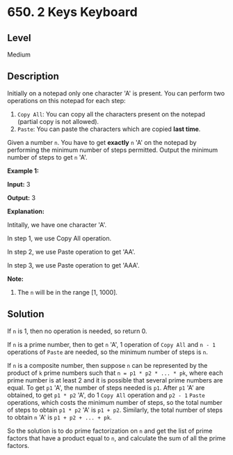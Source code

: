 # 650. 2 Keys Keyboard
## Level
Medium

## Description
Initially on a notepad only one character 'A' is present. You can perform two operations on this notepad for each step:

1. `Copy All`: You can copy all the characters present on the notepad (partial copy is not allowed).
2. `Paste`: You can paste the characters which are copied **last time**.

Given a number `n`. You have to get **exactly** `n` 'A' on the notepad by performing the minimum number of steps permitted. Output the minimum number of steps to get `n` 'A'.

**Example 1:**

**Input:** 3

**Output:** 3

**Explanation:**

Intitally, we have one character 'A'.

In step 1, we use Copy All operation.

In step 2, we use Paste operation to get 'AA'.

In step 3, we use Paste operation to get 'AAA'.

**Note:**

1. The `n` will be in the range [1, 1000].

## Solution
If `n` is 1, then no operation is needed, so return 0.

If `n` is a prime number, then to get `n` 'A', 1 operation of `Copy All` and `n - 1` operations of `Paste` are needed, so the minimum number of steps is `n`.

If `n` is a composite number, then suppose `n` can be represented by the product of `k` prime numbers such that `n = p1 * p2 * ... * pk`, where each prime number is at least 2 and it is possible that several prime numbers are equal. To get `p1` 'A', the number of steps needed is `p1`. After `p1` 'A' are obtained, to get `p1 * p2` 'A', do 1 `Copy All` operation and `p2 - 1` `Paste` operations, which costs the minimum number of steps, so the total number of steps to obtain `p1 * p2` 'A' is `p1 + p2`. Similarly, the total number of steps to obtain `n` 'A' is `p1 + p2 + ... + pk`.

So the solution is to do prime factorization on `n` and get the list of prime factors that have a product equal to `n`, and calculate the sum of all the prime factors.
